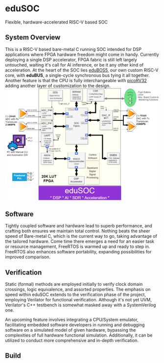 # eduSOC
Flexible, hardware-accelerated RISC-V based SOC
## System Overview
This is a RISC-V based bare-metal C running SOC intended for DSP applications where FPGA hardware freedom might come in handy. Currently deploying a single DSP accelerator, FPGA fabric is still left largely untouched, waiting it's call for AI inference, or be it any other kind of acceleration. At the heart of the SOC lies [eduBOS5](https://github.com/tarik-ibrahimovic/eduBOS5), our own custom RISC-V core, with **eduBUS**, a single-cycle synchronous bus tying it all together. Another feature is that the CPU is fully interchangeable with [picoRV32](https://github.com/YosysHQ/picorv32) adding another layer of customization to the design.
![SOC](FPGA-Block-Diagram.png)
## Software
Tightly coupled software and hardware lead to superb performance, and crafting both ensures we maintain total control. Nothing beats the sheer speed of Bare-metal C, which is the current way to go, taking advantage of the tailored hardware. Come time there emerges a need for an easier task or resource management, FreeRTOS is warmed up and ready to step in. FreeRTOS also enhances software portability, expanding possibilities for improved comparison.
## Verification
Static (formal) methods are employed initially to verify clock domain crossings, logic equivalence, and assorted properties. The emphasis on speed within eduSOC extends to the verification phase of the project, employing Verilator for functional verification. Although it's not yet UVM, Verilator's C++ testbench is somewhat masked away with a SystemVerilog one.

An upcoming feature involves integrating a CPU/System emulator, facilitating embedded software developers in running and debugging software on a simulated model of given hardware, bypassing the complexities of full hardware functional simulation. Additionally, it can be utilized to conduct more comprehensive and in-depth verification.
## Build
